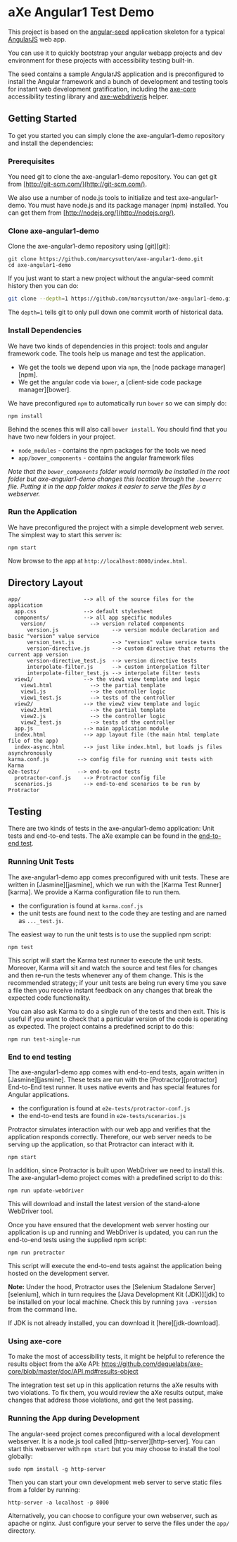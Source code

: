 # aXe Angular1 Test Demo

This project is based on the [angular-seed](https://github.com/angular/angular-seed) application skeleton for a typical [AngularJS](http://angularjs.org/) web app.

You can use it to quickly bootstrap your angular webapp projects and dev environment for these projects with accessibility testing built-in.

The seed contains a sample AngularJS application and is preconfigured to install the Angular framework and a bunch of development and testing tools for instant web development gratification, including the [axe-core](https://github.com/dequelabs/axe-core) accessibility testing library and [axe-webdriverjs](https://github.com/dequelabs/axe-webdriverjs) helper.

## Getting Started

To get you started you can simply clone the axe-angular1-demo repository and install the dependencies:

### Prerequisites

You need git to clone the axe-angular1-demo repository. You can get git from
[http://git-scm.com/](http://git-scm.com/).

We also use a number of node.js tools to initialize and test axe-angular1-demo. You must have node.js and
its package manager (npm) installed.  You can get them from [http://nodejs.org/](http://nodejs.org/).

### Clone axe-angular1-demo

Clone the axe-angular1-demo repository using [git][git]:

```
git clone https://github.com/marcysutton/axe-angular1-demo.git
cd axe-angular1-demo
```

If you just want to start a new project without the angular-seed commit history then you can do:

```bash
git clone --depth=1 https://github.com/marcysutton/axe-angular1-demo.git <your-project-name>
```

The `depth=1` tells git to only pull down one commit worth of historical data.

### Install Dependencies

We have two kinds of dependencies in this project: tools and angular framework code.  The tools help
us manage and test the application.

* We get the tools we depend upon via `npm`, the [node package manager][npm].
* We get the angular code via `bower`, a [client-side code package manager][bower].

We have preconfigured `npm` to automatically run `bower` so we can simply do:

```
npm install
```

Behind the scenes this will also call `bower install`.  You should find that you have two new
folders in your project.

* `node_modules` - contains the npm packages for the tools we need
* `app/bower_components` - contains the angular framework files

*Note that the `bower_components` folder would normally be installed in the root folder but
axe-angular1-demo changes this location through the `.bowerrc` file.  Putting it in the app folder makes
it easier to serve the files by a webserver.*

### Run the Application

We have preconfigured the project with a simple development web server.  The simplest way to start
this server is:

```
npm start
```

Now browse to the app at `http://localhost:8000/index.html`.



## Directory Layout

```
app/                    --> all of the source files for the application
  app.css               --> default stylesheet
  components/           --> all app specific modules
    version/              --> version related components
      version.js                 --> version module declaration and basic "version" value service
      version_test.js            --> "version" value service tests
      version-directive.js       --> custom directive that returns the current app version
      version-directive_test.js  --> version directive tests
      interpolate-filter.js      --> custom interpolation filter
      interpolate-filter_test.js --> interpolate filter tests
  view1/                --> the view1 view template and logic
    view1.html            --> the partial template
    view1.js              --> the controller logic
    view1_test.js         --> tests of the controller
  view2/                --> the view2 view template and logic
    view2.html            --> the partial template
    view2.js              --> the controller logic
    view2_test.js         --> tests of the controller
  app.js                --> main application module
  index.html            --> app layout file (the main html template file of the app)
  index-async.html      --> just like index.html, but loads js files asynchronously
karma.conf.js         --> config file for running unit tests with Karma
e2e-tests/            --> end-to-end tests
  protractor-conf.js    --> Protractor config file
  scenarios.js          --> end-to-end scenarios to be run by Protractor
```

## Testing

There are two kinds of tests in the axe-angular1-demo application: Unit tests and end-to-end tests. The aXe example can be found in the [end-to-end test](./e2e-tests/scenarios.js).

### Running Unit Tests

The axe-angular1-demo app comes preconfigured with unit tests. These are written in
[Jasmine][jasmine], which we run with the [Karma Test Runner][karma]. We provide a Karma
configuration file to run them.

* the configuration is found at `karma.conf.js`
* the unit tests are found next to the code they are testing and are named as `..._test.js`.

The easiest way to run the unit tests is to use the supplied npm script:

```
npm test
```

This script will start the Karma test runner to execute the unit tests. Moreover, Karma will sit and
watch the source and test files for changes and then re-run the tests whenever any of them change.
This is the recommended strategy; if your unit tests are being run every time you save a file then
you receive instant feedback on any changes that break the expected code functionality.

You can also ask Karma to do a single run of the tests and then exit.  This is useful if you want to
check that a particular version of the code is operating as expected.  The project contains a
predefined script to do this:

```
npm run test-single-run
```


### End to end testing

The axe-angular1-demo app comes with end-to-end tests, again written in [Jasmine][jasmine]. These tests
are run with the [Protractor][protractor] End-to-End test runner.  It uses native events and has
special features for Angular applications.

* the configuration is found at `e2e-tests/protractor-conf.js`
* the end-to-end tests are found in `e2e-tests/scenarios.js`

Protractor simulates interaction with our web app and verifies that the application responds
correctly. Therefore, our web server needs to be serving up the application, so that Protractor
can interact with it.

```
npm start
```

In addition, since Protractor is built upon WebDriver we need to install this.  The axe-angular1-demo
project comes with a predefined script to do this:

```
npm run update-webdriver
```

This will download and install the latest version of the stand-alone WebDriver tool.

Once you have ensured that the development web server hosting our application is up and running
and WebDriver is updated, you can run the end-to-end tests using the supplied npm script:

```
npm run protractor
```

This script will execute the end-to-end tests against the application being hosted on the
development server.

**Note:**
Under the hood, Protractor uses the [Selenium Stadalone Server][selenium], which in turn requires 
the [Java Development Kit (JDK)][jdk] to be installed on your local machine. Check this by running 
`java -version` from the command line.

If JDK is not already installed, you can download it [here][jdk-download].

### Using axe-core

To make the most of accessibility tests, it might be helpful to reference the results object from the aXe API: https://github.com/dequelabs/axe-core/blob/master/doc/API.md#results-object 

The integration test set up in this application returns the aXe results with two violations. To fix them, you would review the aXe results output, make changes that address those violations, and get the test passing.

### Running the App during Development

The angular-seed project comes preconfigured with a local development webserver.  It is a node.js
tool called [http-server][http-server].  You can start this webserver with `npm start` but you may choose to
install the tool globally:

```
sudo npm install -g http-server
```

Then you can start your own development web server to serve static files from a folder by
running:

```
http-server -a localhost -p 8000
```

Alternatively, you can choose to configure your own webserver, such as apache or nginx. Just
configure your server to serve the files under the `app/` directory.

